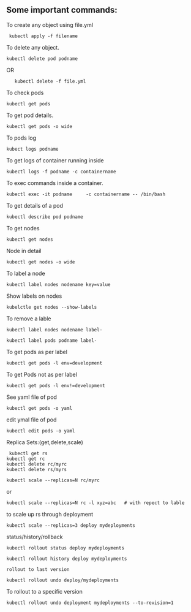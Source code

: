 Some important commands:
-----------------------------

 To create any object using file.yml
 
     kubectl apply -f filename
To delete any object.

	kubectl delete pod podname
OR
	   
	   kubectl delete -f file.yml

To check pods

    kubectl get pods

To get pod details.

    kubectl get pods -o wide

To pods log

    kubect logs podname
	
To get logs of container running inside 

    kubectl logs -f podname -c containername

To exec commands inside a container.

    kubectl exec -it podname	 -c containername -- /bin/bash

To get details of a pod

    kubectl describe pod podname

To get nodes

    kubectl get nodes

Node in detail

    kubectl get nodes -o wide

To label a node

    kubectl label nodes nodename key=value

Show labels on nodes

    kubelctle get nodes --show-labels 

To remove a lable 
 
    kubectl label nodes nodename label-    

    kubectl label pods podname label-

To get pods as per label

    kubectl get pods -l env=development

To get Pods not as per label

    kubectl get pods -l env!=development

See yaml file of pod

    kubectl get pods -o yaml

edit ymal file of pod

    kubectl edit pods -o yaml

Replica Sets:(get,delete,scale)

     kubectl get rs 
    kubectl get rc
    kubectl delete rc/myrc
	kubectl delete rs/myrs

	kubectl scale --replicas=N rc/myrc
or	
	
	kubectl scale --replicas=N rc -l xyz=abc   # with repect to lable 
 
to scale up rs through deployment 

 	kubectl scale --replicas=3 deploy mydeployments

status/history/rollback
	
  	kubectl rollout status deploy mydeployments

	kubectl rollout history deploy mydeployments

	rollout to last version

	kubectl rollout undo deploy/mydeployments
	

To rollout to a specific version

	kubectl rollout undo deployment mydeployments --to-revision=1
